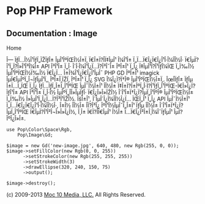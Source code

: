 Pop PHP Framework
=================

Documentation : Image
---------------------

Home

Î— ÏƒÏ…Î½Î¹ÏƒÏ„ÏŽÏƒÎ± ÎµÎ¹ÎºÏŒÎ½Î±Ï‚ Ï€Î±Ï?Î­Ï‡ÎµÎ¹ Î¼Î¹Î±
Ï„Ï…Ï€Î¿Ï€Î¿Î¹Î·Î¼Î­Î½Î· Ï€ÎµÏ?Î¹Ï„Ï?Î»Î¹Î³Î¼Î± API Î³Î¹Î± Ï„Î·
Î´Î·Î¼Î¹Î¿Ï…Ï?Î³Î¯Î± ÎºÎ±Î¹ Ï„Î¿ Ï‡ÎµÎ¹Ï?Î¹ÏƒÎ¼ÏŒ Ï„Ï‰Î½ ÎµÎ¹ÎºÏŒÎ½Ï‰Î½
Ï€Î¿Ï… Î±Î¾Î¹Î¿Ï€Î¿Î¹ÎµÎ¯ PHP GD ÎºÎ±Î¹ imagick ÎµÏ€ÎµÎºÏ„Î¬ÏƒÎµÎ¹Ï‚,
ÎºÎ±Î¸ÏŽÏ‚ ÎºÎ±Î¹ Ï„Î¿ SVG Î¼Î¿Ï?Ï†Î® ÎµÎ¹ÎºÏŒÎ½Î±Ï‚. ÎœÎ­ÏƒÎ± ÏƒÎµ
Î±Ï…Ï„ÏŒ Ï„Î¿ ÏƒÏ…ÏƒÏ„Î±Ï„Î¹ÎºÏŒ ÎµÎ¯Î½Î±Î¹ Î­Î½Î±
Ï‡Î±Ï?Î±ÎºÏ„Î·Ï?Î¹ÏƒÏ„Î¹ÎºÏŒ-Ï€Î»Î¿Ï?ÏƒÎ¹Î± API Î³Î¹Î± Ï„Î·Î½
ÎµÎºÏ„Î­Î»ÎµÏƒÎ· Ï€Î¿Î»Î»ÏŽÎ½ Î´Î¹Î±Ï†Î¿Ï?ÎµÏ„Î¹ÎºÎ® ÎµÎ¹ÎºÏŒÎ½Î± Ï„Ï‰Î½
Î»ÎµÎ¹Ï„Î¿Ï…Ï?Î³Î¹ÏŽÎ½. ÎšÎ±Î¹, Î´ÎµÎ´Î¿Î¼Î­Î½Î¿Ï… ÏŒÏ„Î¹ Ï„Î¿ API
ÎµÎ¯Î½Î±Î¹ Ï„Ï…Ï€Î¿Ï€Î¿Î¹Î·Î¼Î­Î½Î·, Î±Î½ Î­Î½Î± Î­Ï?Î³Î¿
ÎºÎ¹Î½ÎµÎ¯Ï„Î±Î¹ ÏƒÎµ Î­Î½Î± Î´Î¹Î±Ï†Î¿Ï?ÎµÏ„Î¹ÎºÏŒ
Ï€ÎµÏ?Î¹Î²Î¬Î»Î»Î¿Î½, Î¸Î± Ï€Ï?Î­Ï€ÎµÎ¹ Î½Î± Ï…Ï€Î¿Î²Î±Î¸Î¼Î¯ÏƒÎµÎ¹
ÎµÏ?ÎºÎ¿Î»Î±.

    use Pop\Color\Space\Rgb,
        Pop\Image\Gd;

    $image = new Gd('new-image.jpg', 640, 480, new Rgb(255, 0, 0));
    $image->setFillColor(new Rgb(0, 0, 255))
          ->setStrokeColor(new Rgb(255, 255, 255))
          ->setStrokeWidth(3)
          ->drawEllipse(320, 240, 150, 75)
          ->output();

    $image->destroy();

\(c) 2009-2013 [Moc 10 Media, LLC.](http://www.moc10media.com) All
Rights Reserved.
